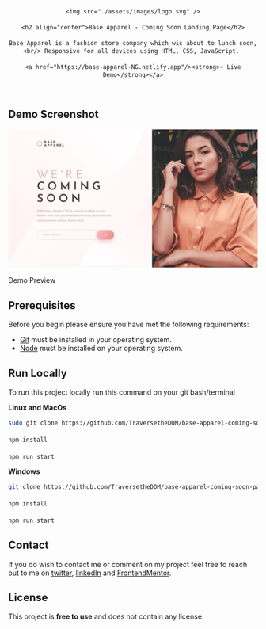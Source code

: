 
<div align="center">
	
	<img src="./assets/images/logo.svg" />
	
	<h2 align="center">Base Apparel - Coming Soon Landing Page</h2>

	Base Apparel is a fashion store company which wis about to lunch soon, <br/> Responsive for all devices using HTML, CSS, JavaScript. 

	<a href="https://base-apparel-NG.netlify.app"/><strong>➥ Live Demo</strong></a>

</div>

<br/>

## Demo Screenshot

![Demo Preview](./assets/design/desktop-design.jpg)

Demo Preview

## Prerequisites

Before you begin please ensure you have met the following requirements:

- [Git](https://git-scm.com/) must be installed in your operating system.
- [Node](https://nodejs.org/en) must be installed on your operating system.

## Run Locally

To run this project locally run this command on your git bash/terminal

**Linux and MacOs**

```bash
sudo git clone https://github.com/TraversetheDOM/base-apparel-coming-soon-page.git

npm install

npm run start
```

**Windows** 

```bash
git clone https://github.com/TraversetheDOM/base-apparel-coming-soon-page.git

npm install

npm run start
```

## Contact

If you do wish to contact me or comment on my project feel free to reach out to me on [twitter](https://twitter.com/_TraverseDOM), [linkedIn](https://www.linkedin.com/in/ikuomola-stephen/) and [FrontendMentor](https://www.frontendmentor.io/home). 

## License

This project is **free to use** and does not contain any license. 